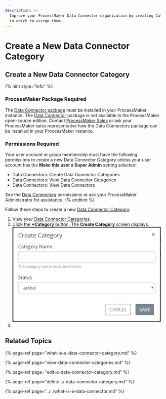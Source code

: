 ```yaml
---
description: >-
  Improve your ProcessMaker Data Connector organization by creating Categories
  to which to assign them.
---
```


# Create a New Data Connector Category

## Create a New Data Connector Category

{% hint style="info" %}
### ProcessMaker Package Required

The [Data Connector package](../../../../package-development-distribution/package-a-connector/data-connector-package.md) must be installed in your ProcessMaker instance. The [Data Connector](../../what-is-a-data-connector.md) package is not available in the ProcessMaker open-source edition. Contact [ProcessMaker Sales](https://www.processmaker.com/contact/) or ask your ProcessMaker sales representative how the Data Connectors package can be installed in your ProcessMaker instance.

### Permissions Required

Your user account or group membership must have the following permissions to create a new Data Connector Category unless your user account has the **Make this user a Super Admin** setting selected:

* Data Connectors: Create Data Connector Categories
* Data Connectors: View Data Connector Categories
* Data Connectors: View Data Connectors

See the [Data Connectors](../../../../processmaker-administration/permission-descriptions-for-users-and-groups.md#data-connectors) permissions or ask your ProcessMaker Administrator for assistance.
{% endhint %}

Follow these steps to create a new [Data Connector Category](../../what-is-a-data-connector.md):

1. View your [Data Connector Categories](view-data-connector-categories.md#view-data-connector-categories).
2. Click the **+Category** button. The **Create Category** screen displays. ![](../../../../.gitbook/assets/create-category-data-connector-package.png) 
3. 
## Related Topics

{% page-ref page="what-is-a-data-connector-category.md" %}

{% page-ref page="view-data-connector-categories.md" %}

{% page-ref page="edit-a-data-connector-category.md" %}

{% page-ref page="delete-a-data-connector-category.md" %}

{% page-ref page="../../what-is-a-data-connector.md" %}

